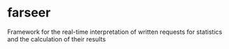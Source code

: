 farseer
===============

Framework for the real-time interpretation of written requests for statistics and the calculation of their results
